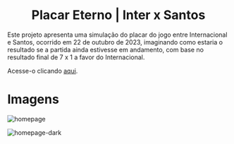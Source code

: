 <h1 align="center">
  Placar Eterno | Inter x Santos
</h1>

Este projeto apresenta uma simulação do placar do jogo entre Internacional e Santos, ocorrido em 22 de outubro de 2023, imaginando como estaria o resultado se a partida ainda estivesse em andamento, com base no resultado final de 7 x 1 a favor do Internacional.

Acesse-o clicando <a href="https://lnmaximos.github.io/placar-eterno" target="_blank">aqui</a>.

<h1>Imagens</h1>

![homepage](https://github.com/lnmaximos/placar-eterno/assets/70484152/ba24ad61-324b-4050-8581-c361e2903e65)

![homepage-dark](https://github.com/lnmaximos/placar-eterno/assets/70484152/cbe5bc38-70c4-494d-883b-672dd5171191)
